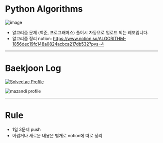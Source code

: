 # Python Algorithms
![image](https://github.com/BARAM1NG/python_algorithms/assets/122276734/9d8383c0-cd66-4f12-a1fb-4820c2658fe8)



- 알고리즘 문제 (백준, 프로그래머스) 풀이시 자동으로 업로드 되는 레포입니다.
- 알고리즘 정리 notion: https://www.notion.so/ALGORITHM-1856dec19fc148a0824acbca217db532?pvs=4

---
# Baekjoon Log
[![Solved.ac Profile](http://mazassumnida.wtf/api/generate_badge?boj=ahramo0418)](https://solved.ac/ahramo0418)

![mazandi profile](http://mazandi.herokuapp.com/api?handle=ahramo0418&theme=cold)

---
# Rule
- 1일 3문제 push
- 어렵거나 새로운 내용은 별개로 notion에 따로 정리 
